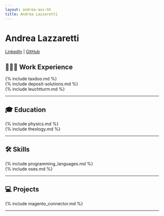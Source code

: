 ```yaml
---
layout: andrea-aus-hh
title: Andrea Lazzaretti
---
```


# Andrea Lazzaretti

[LinkedIn](https://www.linkedin.com/in/andrea-lazzaretti/) | [GitHub](https://github.com/andrea-aus-hh/)

## 🧑🏻‍💻 Work Experience

<div class='chunk-of-life' markdown='1'>
{% include taxdoo.md %}
</div>

<div class='chunk-of-life' markdown='1'>
{% include deposit-solutions.md %}
</div>

<div class='chunk-of-life' markdown='1'>
{% include leuchtturm.md %}
</div>

---

## 🎓 Education

<div class='chunk-of-life' markdown='1'>
{% include physics.md %}
</div>

<div class='chunk-of-life' markdown='1'>
{% include theology.md %}
</div>

---

## 🛠 Skills

<div class='chunk-of-life' markdown='1'>
{% include programming_languages.md %}
</div>
 
<div class='chunk-of-life' markdown='1'>
{% include oses.md %}
</div>

---

## 💻 Projects

<div class='chunk-of-life' markdown='1'>
{% include magento_connector.md %}
</div>

---

